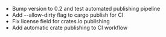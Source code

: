 - Bump version to 0.2 and test automated publishing pipeline
- Add --allow-dirty flag to cargo publish for CI
- Fix license field for crates.io publishing
- Add automatic crate publishing to CI workflow

